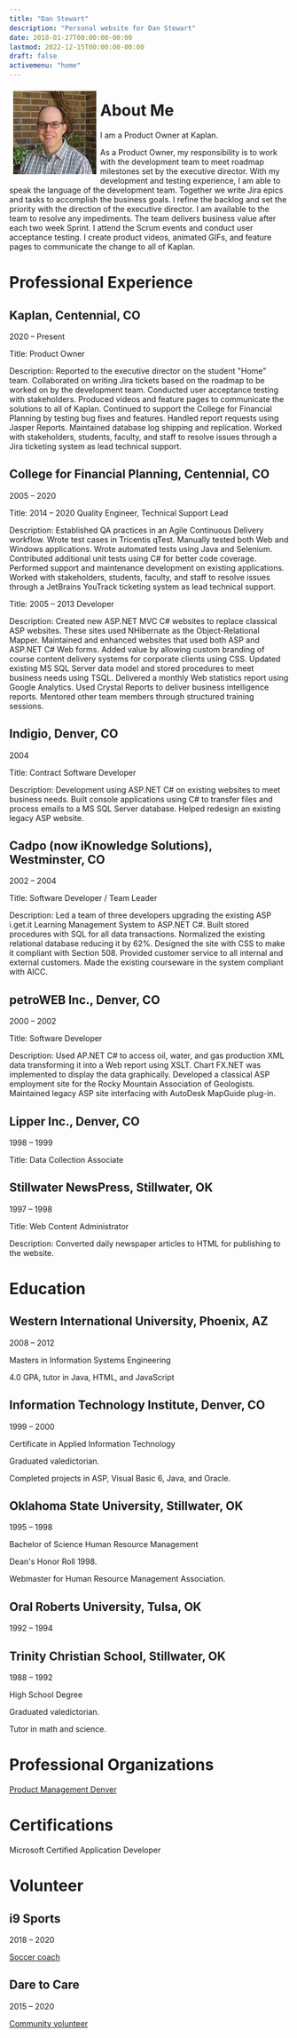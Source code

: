```yaml
---
title: "Dan Stewart"
description: "Personal website for Dan Stewart"
date: 2018-01-27T00:00:00-00:00
lastmod: 2022-12-15T00:00:00-00:00
draft: false
activemenu: "home"
---
```


<img src="/images/stewshack.jpg" style="float:left; margin: 0.5em;" alt="Dan Stewart">


# About Me

I am a Product Owner at Kaplan.

As a Product Owner, my responsibility is to work with the development team to meet roadmap milestones set by the executive director. With my development and testing experience, I am able to speak the language of the development team. Together we write Jira epics and tasks to accomplish the business goals. I refine the backlog and set the priority with the direction of the executive director. I am available to the team to resolve any impediments. The team delivers business value after each two week Sprint. I attend the Scrum events and conduct user acceptance testing. I create product videos, animated GIFs, and feature pages to communicate the change to all of Kaplan.

# Professional Experience

## Kaplan, Centennial, CO

2020 &ndash; Present

Title: Product Owner

Description: Reported to the executive director on the student "Home" team. Collaborated on writing Jira tickets based on the roadmap to be worked on by the development team. Conducted user acceptance testing with stakeholders. Produced videos and feature pages to communicate the solutions to all of Kaplan. Continued to support the College for Financial Planning by testing bug fixes and features. Handled report requests using Jasper Reports. Maintained database log shipping and replication. Worked with stakeholders, students, faculty, and staff to resolve issues through a Jira ticketing system as lead technical support.

## College for Financial Planning, Centennial, CO

2005 &ndash; 2020

Title: 2014 &ndash; 2020 Quality Engineer, Technical Support Lead

Description: Established QA practices in an Agile Continuous Delivery workflow. Wrote test cases in Tricentis qTest. Manually tested both Web and Windows applications. Wrote automated tests using Java and Selenium. Contributed additional unit tests using C# for better code coverage. Performed support and maintenance development on existing applications. Worked with stakeholders, students, faculty, and staff to resolve issues through a JetBrains YouTrack ticketing system as lead technical support. 

Title: 2005 &ndash; 2013 Developer

Description: Created new ASP.NET MVC C# websites to replace classical ASP websites. These sites used NHibernate as
the Object-Relational Mapper. Maintained and enhanced websites that used both ASP and ASP.NET C# Web forms. 
Added value by allowing custom branding of course content delivery systems for corporate clients using CSS.
Updated existing MS SQL Server data model and stored procedures to meet business needs using TSQL. Delivered a monthly 
Web statistics report using Google Analytics. Used Crystal Reports to deliver business intelligence reports.
Mentored other team members through structured training sessions.

## Indigio, Denver, CO

2004

Title: Contract Software Developer

Description: Development using ASP.NET C# on existing websites to meet business needs. Built console applications using C#
to transfer files and process emails to a MS SQL Server database. Helped redesign an existing legacy ASP website.

## Cadpo (now iKnowledge Solutions), Westminster, CO

2002 &ndash; 2004

Title: Software Developer / Team Leader

Description: Led a team of three developers upgrading the existing ASP i.get.it Learning Management System to ASP.NET C#. 
Built stored procedures with SQL for all data transactions. Normalized the existing relational database reducing it by 62%. 
Designed the site with CSS to make it compliant with Section 508. Provided customer service to all internal and external customers. 
Made the existing courseware in the system compliant with AICC.</p>

## petroWEB Inc., Denver, CO

2000 &ndash; 2002

Title: Software Developer

Description: Used AP.NET C# to access oil, water, and gas production XML data transforming it into a Web report using XSLT. Chart 
FX.NET was implemented to display the data graphically. Developed a classical ASP employment site for the Rocky Mountain Association 
of Geologists. Maintained legacy ASP site interfacing with AutoDesk MapGuide plug-in.

## Lipper Inc., Denver, CO

1998 &ndash; 1999

Title: Data Collection Associate

## Stillwater NewsPress, Stillwater, OK

1997 &ndash; 1998

Title: Web Content Administrator

Description: Converted daily newspaper articles to HTML for publishing to the website.

# Education

## Western International University, Phoenix, AZ

2008 &ndash; 2012

Masters in Information Systems Engineering

4.0 GPA, tutor in Java, HTML, and JavaScript

## Information Technology Institute, Denver, CO

1999 &ndash; 2000

Certificate in Applied Information Technology

Graduated valedictorian.

Completed projects in ASP, Visual Basic 6, Java, and Oracle.

## Oklahoma State University, Stillwater, OK

1995 &ndash; 1998

Bachelor of Science Human Resource Management

Dean's Honor Roll 1998.

Webmaster for Human Resource Management Association.

## Oral Roberts University, Tulsa, OK

1992 &ndash; 1994

## Trinity Christian School, Stillwater, OK

1988 &ndash; 1992

High School Degree

Graduated valedictorian.

Tutor in math and science.

# Professional Organizations

[Product Management Denver](https://www.meetup.com/Product-Management-Denver/)

# Certifications

Microsoft Certified Application Developer

# Volunteer

## i9 Sports

2018 &ndash; 2020

[Soccer coach](https://www.i9sports.com/)

## Dare to Care

2015 &ndash; 2020

[Community volunteer](http://www.coloradocommunity.org/serve/)
